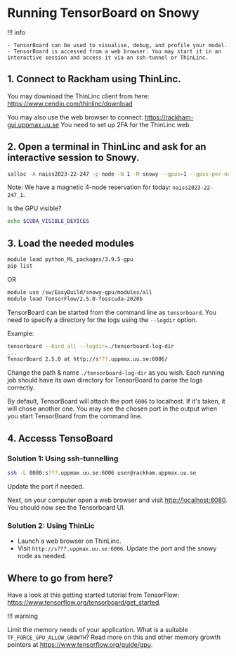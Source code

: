 # Running TensorBoard on Snowy

!!! info

    - TensorBoard can be used to visualise, debug, and profile your model.
    - TensorBoard is accessed from a web browser. You may start it in an interactive session and access it via an ssh-tunnel or ThinLinc.

## 1. Connect to Rackham using ThinLinc.

You may download the ThinLinc client from here:
<https://www.cendio.com/thinlinc/download>

You may also use the web browser to connect:
<https://rackham-gui.uppmax.uu.se>
You need to set up 2FA for the ThinLinc web.

## 2. Open a terminal in ThinLinc and ask for an interactive session to Snowy.

```bash
salloc -A naiss2023-22-247 -p node -N 1 -M snowy --gpus=1 --gpus-per-node=1 -t 04:00:00
```

Note: We have a magnetic 4-node reservation for today: `naiss2023-22-247_1`.

Is the GPU visible?
```bash
echo $CUDA_VISIBLE_DEVICES
```

## 3. Load the needed modules

```bash
module load python_ML_packages/3.9.5-gpu
pip list
```
OR

```bash
module use /sw/EasyBuild/snowy-gpu/modules/all
module load TensorFlow/2.5.0-fosscuda-2020b
```

TensorBoard can be started from the command line as `tensorboard`. You need to specify a directory for the logs using the `--logdir` option.

Example:
```bash
tensorboard --bind_all --logdir=./tensorboard-log-dir
...
TensorBoard 2.5.0 at http://s???.uppmax.uu.se:6006/
```
Change the path & name `./tensorboard-log-dir` as you wish. Each running job should have its own directory for TensorBoard to parse the logs correctly.

By default, TensorBoard will attach the port `6006` to localhost. If it's taken, it will chose another one. You may see the chosen port in the output when you start TensorBoard from the command line.


## 4. Accesss TensoBoard

### Solution 1: Using ssh-tunnelling

```bash
ssh -L 8080:s???.uppmax.uu.se:6006 user@rackham.uppmax.uu.se
```
Update the port if needed.

Next, on your computer open a web browser and visit <http://localhost:8080>. You should now see the Tensorboard UI.


### Solution 2: Using ThinLic

- Launch a web browser on ThinLinc.
- Visit `http://s???.uppmax.uu.se:6006`. Update the port and the snowy node as needed.

## Where to go from here?
Have a look at this getting started tutorial from TensorFlow: <https://www.tensorflow.org/tensorboard/get_started>.

!!! warning

Limit the memory needs of your application. What is a suitable `TF_FORCE_GPU_ALLOW_GROWTH`? Read more on this and other memory growth pointers at <https://www.tensorflow.org/guide/gpu>.


